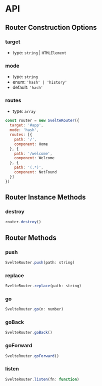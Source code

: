 # API

## Router Construction Options

### target

* type: `string` | `HTMLElement`

### mode

* type: `string`
* enum: `'hash' | 'history'`
* default: `'hash'`

### routes

* type: `array`

```javascript
const router = new SvelteRouter({
  target: '#app',
  mode: 'hash',
  routes: [{
    path: '/',
    component: Home
  }, {
    path: '/welcome',
    component: Welcome
  }, {
    path: '(.*)',
    component: NotFound
  }]
})
```

## Router Instance Methods

### destroy

```javascript
router.destroy()
```

## Router Methods

### push

```javascript
SvelteRouter.push(path: string)
```

### replace

```javascript
SvelteRouter.replace(path: string)
```

### go

```javascript
SvelteRouter.go(n: number)
```

### goBack

```javascript
SvelteRouter.goBack()
```

### goForward

```javascript
SvelteRouter.goForward()
```

### listen

```javascript
SvelteRouter.listen(fn: function)
```
